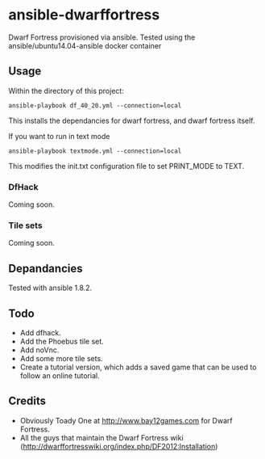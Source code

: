 ansible-dwarffortress
========================

Dwarf Fortress provisioned via ansible. Tested using the ansible/ubuntu14.04-ansible docker container

Usage
-----

Within the directory of this project:

    ansible-playbook df_40_20.yml --connection=local

This installs the dependancies for dwarf fortress, and dwarf fortress itself.

If you want to run in text mode

    ansible-playbook textmode.yml --connection=local

This modifies the init.txt configuration file to set PRINT_MODE to TEXT.

### DfHack ###

Coming soon.

### Tile sets ###

Coming soon.

Depandancies
------------

Tested with ansible 1.8.2.

Todo
----

* Add dfhack.
* Add the Phoebus tile set.
* Add noVnc.
* Add some more tile sets.
* Create a tutorial version, which adds a saved game that can be used to follow an online tutorial.

Credits
-------

* Obviously Toady One at http://www.bay12games.com for Dwarf Fortress.
* All the guys that maintain the Dwarf Fortress wiki (http://dwarffortresswiki.org/index.php/DF2012:Installation)
